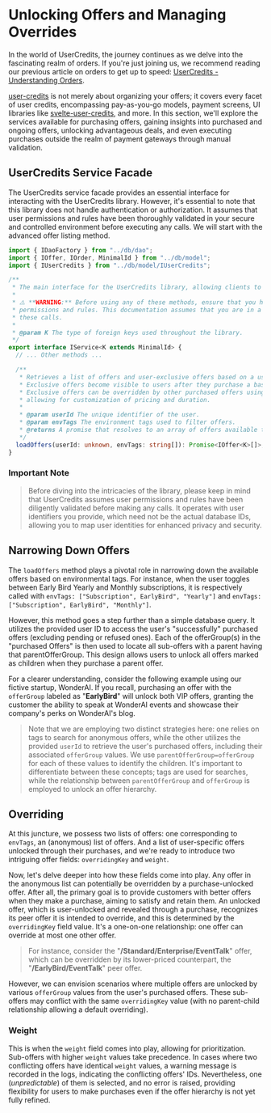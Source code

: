 # Unlocking Offers and Managing Overrides

In the world of UserCredits, the journey continues as we delve into the fascinating realm of orders. If you're just joining us, we recommend reading our previous article on orders to get up to speed: [UserCredits - Understanding Orders](/docs/offers_explained.md).

[user-credits](https://github.com/ziedHamdi/UserCredits) is not merely about organizing your offers; it covers every facet of user credits, encompassing pay-as-you-go models, payment screens, UI libraries like [svelte-user-credits](https://github.com/ziedHamdi/svelte-user-credits), and more. In this section, we'll explore the services available for purchasing offers, gaining insights into purchased and ongoing offers, unlocking advantageous deals, and even executing purchases outside the realm of payment gateways through manual validation.

## UserCredits Service Facade

The UserCredits service facade provides an essential interface for interacting with the UserCredits library. However, it's essential to note that this library does not handle authentication or authorization. It assumes that user permissions and rules have been thoroughly validated in your secure and controlled environment before executing any calls. We will start with the advanced offer listing method. 

```typescript
import { IDaoFactory } from "../db/dao";
import { IOffer, IOrder, MinimalId } from "../db/model";
import { IUserCredits } from "../db/model/IUserCredits";

/**
 * The main interface for the UserCredits library, allowing clients to interact with pay-as-you-go features.
 *
 * ⚠️ **WARNING:** Before using any of these methods, ensure that you have thoroughly checked and validated user
 * permissions and rules. This documentation assumes that you are in a secure and controlled environment when executing
 * these calls.
 *
 * @param K The type of foreign keys used throughout the library.
 */
export interface IService<K extends MinimalId> {
  // ... Other methods ...

  /**
   * Retrieves a list of offers and user-exclusive offers based on a user's unique identifier.
   * Exclusive offers become visible to users after they purchase a basic offer with the status 'paid'.
   * Exclusive offers can be overridden by other purchased offers using the `overridingKey` and `weight` properties,
   * allowing for customization of pricing and duration.
   *
   * @param userId The unique identifier of the user.
   * @param envTags The environment tags used to filter offers.
   * @returns A promise that resolves to an array of offers available to the user.
   */
  loadOffers(userId: unknown, envTags: string[]): Promise<IOffer<K>[]>;
}
```

### Important Note

> Before diving into the intricacies of the library, please keep in mind that UserCredits assumes user permissions and rules have been diligently validated before making any calls. It operates with user identifiers you provide, which need not be the actual database IDs, allowing you to map user identities for enhanced privacy and security.

## Narrowing Down Offers

The `loadOffers` method plays a pivotal role in narrowing down the available offers based on environmental tags. For instance, when the user toggles between Early Bird Yearly and Monthly subscriptions, it is respectively called with `envTags: ["Subscription", EarlyBird", "Yearly"]` and `envTags: ["Subscription", EarlyBird", "Monthly"]`.

However, this method goes a step further than a simple database query. It utilizes the provided user ID to access the user's "successfully" purchased offers (excluding pending or refused ones). Each of the offerGroup(s) in the "purchased Offers" is then used to locate all sub-offers with a parent having that parentOfferGroup. This design allows users to unlock all offers marked as children when they purchase a parent offer.

For a clearer understanding, consider the following example using our fictive startup, WonderAI. If you recall, purchasing an offer with the `offerGroup` labeled as "**EarlyBird**" will unlock both VIP offers, granting the customer the ability to speak at WonderAI events and showcase their company's perks on WonderAI's blog.

> Note that we are employing two distinct strategies here: one relies on tags to search for anonymous offers, while the other utilizes the provided `userId` to retrieve the user's purchased offers, including their associated `offerGroup` values. We use `parentOfferGroup=offerGroup` for each of these values to identify the children. It's important to differentiate between these concepts; tags are used for searches, while the relationship between `parentOfferGroup` and `offerGroup` is employed to unlock an offer hierarchy.

## Overriding

At this juncture, we possess two lists of offers: one corresponding to `envTags`, an (anonymous) list of offers. And a list of user-specific offers unlocked through their purchases, and we're ready to introduce two intriguing offer fields: `overridingKey` and `weight`.

Now, let's delve deeper into how these fields come into play. Any offer in the anonymous list can potentially be overridden by a purchase-unlocked offer. After all, the primary goal is to provide customers with better offers when they make a purchase, aiming to satisfy and retain them. An unlocked offer, which is user-unlocked and revealed through a purchase, recognizes its peer offer it is intended to override, and this is determined by the `overridingKey` field value. It's a one-on-one relationship: one offer can override at most one other offer.

> For instance, consider the "**/Standard/Enterprise/EventTalk**" offer, which can be overridden by its lower-priced counterpart, the "**/EarlyBird/EventTalk**" peer offer.

However, we can envision scenarios where multiple offers are unlocked by various `offerGroup` values from the user's purchased offers. These sub-offers may conflict with the same `overridingKey` value (with no parent-child relationship allowing a default overriding). 

### Weight
This is when the `weight` field comes into play, allowing for prioritization. Sub-offers with higher `weight` values take precedence. In cases where two conflicting offers have identical `weight` values, a warning message is recorded in the logs, indicating the conflicting offers' IDs. Nevertheless, one (_unpredictable_) of them is selected, and no error is raised, providing flexibility for users to make purchases even if the offer hierarchy is not yet fully refined.

